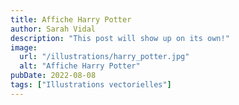 ```yaml
---
title: Affiche Harry Potter
author: Sarah Vidal
description: "This post will show up on its own!"
image: 
  url: "/illustrations/harry_potter.jpg"
  alt: "Affiche Harry Potter"
pubDate: 2022-08-08
tags: ["Illustrations vectorielles"]
---
```

